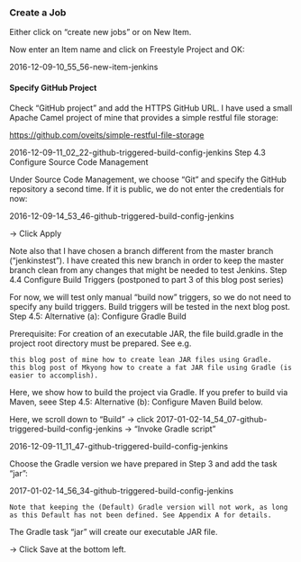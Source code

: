 ### Create a Job

Either click on “create new jobs” or on New Item.

Now enter an Item name and click on Freestyle Project and OK:

2016-12-09-10_55_56-new-item-jenkins

#### Specify GitHub Project

Check “GitHub project” and add the HTTPS GitHub URL. I have used a small Apache Camel project of mine that provides a simple restful file storage:

https://github.com/oveits/simple-restful-file-storage

2016-12-09-11_02_22-github-triggered-build-config-jenkins
Step 4.3 Configure Source Code Management

Under Source Code Management, we choose “Git” and specify the GitHub repository a second time. If it is public, we do not enter the credentials for now:

2016-12-09-14_53_46-github-triggered-build-config-jenkins

-> Click Apply

Note also that I have chosen a branch different from the master branch (“jenkinstest”). I have created this new branch in order to keep the master branch clean from any changes that might be needed to test Jenkins.
Step 4.4 Configure Build Triggers (postponed to part 3 of this blog post series)

For now, we will test only manual “build now” triggers, so we do not need to specify any build triggers. Build triggers will be tested in the next blog post.
Step 4.5: Alternative (a): Configure Gradle Build

Prerequisite: For creation of an executable JAR, the file build.gradle in the project root directory must be prepared. See e.g.

    this blog post of mine how to create lean JAR files using Gradle.
    this blog post of Mkyong how to create a fat JAR file using Gradle (is easier to accomplish).

Here, we show how to build the project via Gradle. If you prefer to build via Maven, seee Step 4.5: Alternative (b): Configure Maven Build below.

Here, we scroll down to “Build” -> click 2017-01-02-14_54_07-github-triggered-build-config-jenkins -> “Invoke Gradle script”

2016-12-09-11_11_47-github-triggered-build-config-jenkins

Choose the Gradle version we have prepared in Step 3 and add the task “jar”:

2017-01-02-14_56_34-github-triggered-build-config-jenkins

    Note that keeping the (Default) Gradle version will not work, as long as this Default has not been defined. See Appendix A for details.

The Gradle task “jar” will create our executable JAR file.

-> Click Save at the bottom left.
